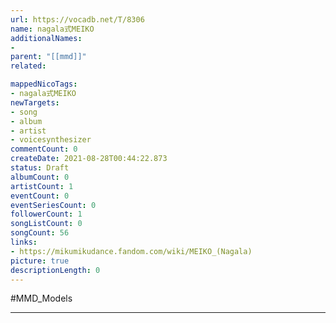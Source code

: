 ```yaml
---
url: https://vocadb.net/T/8306
name: nagala式MEIKO
additionalNames: 
- 
parent: "[[mmd]]"
related:

mappedNicoTags:
- nagala式MEIKO
newTargets:
- song
- album
- artist
- voicesynthesizer
commentCount: 0
createDate: 2021-08-28T00:44:22.873
status: Draft
albumCount: 0
artistCount: 1
eventCount: 0
eventSeriesCount: 0
followerCount: 1
songListCount: 0
songCount: 56
links: 
- https://mikumikudance.fandom.com/wiki/MEIKO_(Nagala)
picture: true
descriptionLength: 0
---
```


#MMD_Models



---

